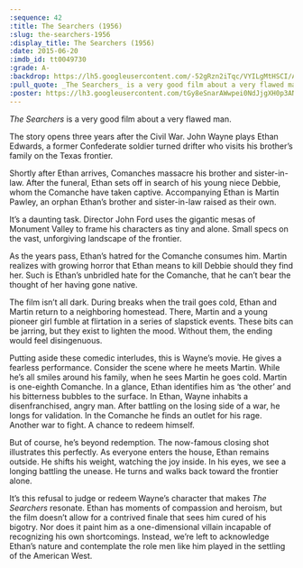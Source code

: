 ```yaml
---
:sequence: 42
:title: The Searchers (1956)
:slug: the-searchers-1956
:display_title: The Searchers (1956)
:date: 2015-06-20
:imdb_id: tt0049730
:grade: A-
:backdrop: https://lh5.googleusercontent.com/-52gRzn2iTqc/VYILgMtHSCI/AAAAAAAAC1Q/OnhGiZRJVII/w1000-rj/the-searchers-1956.jpg
:pull_quote: _The Searchers_ is a very good film about a very flawed man.
:poster: https://lh3.googleusercontent.com/tGy8eSnarAWwpei0NdJjgXH0p3ANBxfCktb4zFKc4I8gfiC-Gn-9neuYjT0Z0MlQOR7E1lsXvoJa=w290-rj
---
```

_The Searchers_ is a very good film about a very flawed man.

The story opens three years after the Civil War.  John Wayne plays Ethan Edwards, a former Confederate soldier turned drifter who visits his brother’s family on the Texas frontier.

Shortly after Ethan arrives, Comanches massacre his brother and sister-in-law. After the funeral, Ethan sets off in search of his young niece Debbie, whom the Comanche have taken captive. Accompanying Ethan is Martin Pawley, an orphan Ethan’s brother and sister-in-law raised as their own.

It’s a daunting task. Director John Ford uses the gigantic mesas of Monument Valley to frame his characters as tiny and alone. Small specs on the vast, unforgiving landscape of the frontier.

As the years pass, Ethan’s hatred for the Comanche consumes him. Martin realizes with growing horror that Ethan means to kill Debbie should they find her. Such is Ethan’s unbridled hate for the Comanche, that he can’t bear the thought of her having gone native.

The film isn’t all dark. During breaks when the trail goes cold, Ethan and Martin return to a neighboring homestead. There, Martin and a young pioneer girl fumble at flirtation in a series of slapstick events. These bits can be jarring, but they exist to lighten the mood. Without them, the ending would feel disingenuous.

Putting aside these comedic interludes, this is Wayne’s movie. He gives a fearless performance. Consider the scene where he meets Martin. While he’s all smiles around his family, when he sees Martin he goes cold. Martin is one-eighth Comanche. In a glance, Ethan identifies him as ‘the other’ and his bitterness bubbles to the surface. In Ethan, Wayne inhabits a disenfranchised, angry man. After battling on the losing side of a war, he longs for validation. In the Comanche he finds an outlet for his rage. Another war to fight. A chance to redeem himself.

But of course, he’s beyond redemption. The now-famous closing shot illustrates this perfectly. As everyone enters the house, Ethan remains outside. He shifts his weight, watching the joy inside. In his eyes, we see a longing battling the unease. He turns and walks back toward the frontier alone.

It’s this refusal to judge or redeem Wayne’s character that makes _The Searchers_ resonate. Ethan has moments of compassion and heroism, but the film doesn’t allow for a contrived finale that sees him cured of his bigotry. Nor does it paint him as a one-dimensional villain incapable of recognizing his own shortcomings. Instead, we’re left to acknowledge Ethan’s nature and contemplate the role men like him played in the settling of the American West.